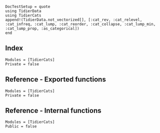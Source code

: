 ```@meta
DocTestSetup = quote
using TidierData
using TidierCats
append!(TidierData.not_vectorized[], [:cat_rev, :cat_relevel, :cat_infreq, :cat_lump, :cat_reorder, :cat_collapse, :cat_lump_min, :cat_lump_prop, :as_categorical])
end
```
## Index
```@index
Modules = [TidierCats]
Private = false
```

## Reference - Exported functions
```@autodocs
Modules = [TidierCats]
Private = false
```

## Reference - Internal functions
```@autodocs
Modules = [TidierCats]
Public = false
```